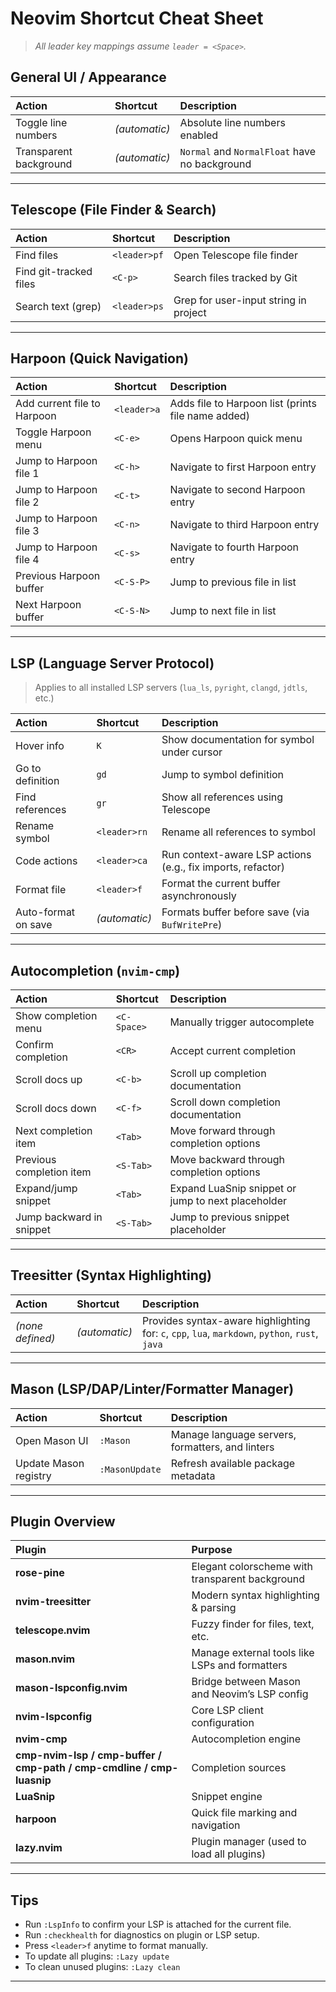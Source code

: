 # Neovim Shortcut Cheat Sheet

> *All leader key mappings assume `leader = <Space>`.*

## General UI / Appearance

| Action                 | Shortcut      | Description                                   |
| :--------------------- | :------------ | :-------------------------------------------- |
| Toggle line numbers    | *(automatic)* | Absolute line numbers enabled                 |
| Transparent background | *(automatic)* | `Normal` and `NormalFloat` have no background |

---

## Telescope (File Finder & Search)

| Action                 | Shortcut     | Description                           |
| :--------------------- | :----------- | :------------------------------------ |
| Find files             | `<leader>pf` | Open Telescope file finder            |
| Find git-tracked files | `<C-p>`      | Search files tracked by Git           |
| Search text (grep)     | `<leader>ps` | Grep for user-input string in project |

---

## Harpoon (Quick Navigation)

| Action                      | Shortcut    | Description                                        |
| :-------------------------- | :---------- | :------------------------------------------------- |
| Add current file to Harpoon | `<leader>a` | Adds file to Harpoon list (prints file name added) |
| Toggle Harpoon menu         | `<C-e>`     | Opens Harpoon quick menu                           |
| Jump to Harpoon file 1      | `<C-h>`     | Navigate to first Harpoon entry                    |
| Jump to Harpoon file 2      | `<C-t>`     | Navigate to second Harpoon entry                   |
| Jump to Harpoon file 3      | `<C-n>`     | Navigate to third Harpoon entry                    |
| Jump to Harpoon file 4      | `<C-s>`     | Navigate to fourth Harpoon entry                   |
| Previous Harpoon buffer     | `<C-S-P>`   | Jump to previous file in list                      |
| Next Harpoon buffer         | `<C-S-N>`   | Jump to next file in list                          |

---

## LSP (Language Server Protocol)

> Applies to all installed LSP servers (`lua_ls`, `pyright`, `clangd`, `jdtls`, etc.)

| Action              | Shortcut      | Description                                                 |
| :------------------ | :------------ | :---------------------------------------------------------- |
| Hover info          | `K`           | Show documentation for symbol under cursor                  |
| Go to definition    | `gd`          | Jump to symbol definition                                   |
| Find references     | `gr`          | Show all references using Telescope                         |
| Rename symbol       | `<leader>rn`  | Rename all references to symbol                             |
| Code actions        | `<leader>ca`  | Run context-aware LSP actions (e.g., fix imports, refactor) |
| Format file         | `<leader>f`   | Format the current buffer asynchronously                    |
| Auto-format on save | *(automatic)* | Formats buffer before save (via `BufWritePre`)              |

---

## Autocompletion (`nvim-cmp`)

| Action                   | Shortcut    | Description                                        |
| :----------------------- | :---------- | :------------------------------------------------- |
| Show completion menu     | `<C-Space>` | Manually trigger autocomplete                      |
| Confirm completion       | `<CR>`      | Accept current completion                          |
| Scroll docs up           | `<C-b>`     | Scroll up completion documentation                 |
| Scroll docs down         | `<C-f>`     | Scroll down completion documentation               |
| Next completion item     | `<Tab>`     | Move forward through completion options            |
| Previous completion item | `<S-Tab>`   | Move backward through completion options           |
| Expand/jump snippet      | `<Tab>`     | Expand LuaSnip snippet or jump to next placeholder |
| Jump backward in snippet | `<S-Tab>`   | Jump to previous snippet placeholder               |

---

## Treesitter (Syntax Highlighting)

| Action           | Shortcut      | Description                                                                                     |
| :--------------- | :------------ | :---------------------------------------------------------------------------------------------- |
| *(none defined)* | *(automatic)* | Provides syntax-aware highlighting for: `c`, `cpp`, `lua`, `markdown`, `python`, `rust`, `java` |

---

## Mason (LSP/DAP/Linter/Formatter Manager)

| Action                | Shortcut       | Description                                      |
| :-------------------- | :------------- | :----------------------------------------------- |
| Open Mason UI         | `:Mason`       | Manage language servers, formatters, and linters |
| Update Mason registry | `:MasonUpdate` | Refresh available package metadata               |

---

## Plugin Overview

| Plugin                                                               | Purpose                                         |
| :------------------------------------------------------------------- | :---------------------------------------------- |
| **rose-pine**                                                        | Elegant colorscheme with transparent background |
| **nvim-treesitter**                                                  | Modern syntax highlighting & parsing            |
| **telescope.nvim**                                                   | Fuzzy finder for files, text, etc.              |
| **mason.nvim**                                                       | Manage external tools like LSPs and formatters  |
| **mason-lspconfig.nvim**                                             | Bridge between Mason and Neovim’s LSP config    |
| **nvim-lspconfig**                                                   | Core LSP client configuration                   |
| **nvim-cmp**                                                         | Autocompletion engine                           |
| **cmp-nvim-lsp / cmp-buffer / cmp-path / cmp-cmdline / cmp-luasnip** | Completion sources                              |
| **LuaSnip**                                                          | Snippet engine                                  |
| **harpoon**                                                          | Quick file marking and navigation               |
| **lazy.nvim**                                                        | Plugin manager (used to load all plugins)       |

---

## Tips

* Run `:LspInfo` to confirm your LSP is attached for the current file.
* Run `:checkhealth` for diagnostics on plugin or LSP setup.
* Press `<leader>f` anytime to format manually.
* To update all plugins: `:Lazy update`
* To clean unused plugins: `:Lazy clean`

---



